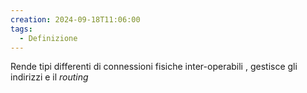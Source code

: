 ```yaml
---
creation: 2024-09-18T11:06:00
tags:
  - Definizione
---
```

Rende tipi differenti di connessioni fisiche inter-operabili , gestisce gli indirizzi e il *routing*
